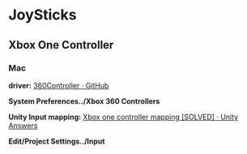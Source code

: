 # JoySticks

## Xbox One Controller

### Mac

**driver:** [360Controller · GitHub](https://github.com/360Controller/360Controller/releases)

**System Preferences../Xbox 360 Controllers**

**Unity Input mapping:** [Xbox one controller mapping [SOLVED] · Unity Answers](https://answers.unity.com/questions/1350081/xbox-one-controller-mapping-solved.html)

**Edit/Project Settings../Input**
